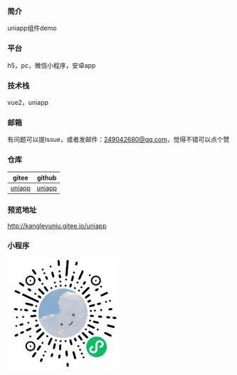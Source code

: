 ### 简介
uniapp组件demo

### 平台
h5，pc，微信小程序，安卓app

### 技术栈
vue2，uniapp

### 邮箱
有问题可以提Issue，或者发邮件：249042680@qq.com，觉得不错可以点个赞

### 仓库
| gitee | github |
| --- | --- |
| [uniapp](https://gitee.com/kangleyunju/uniapp) | [uniapp](https://github.com/kangleyunju/uniapp) |

### 预览地址
 http://kangleyunju.gitee.io/uniapp

### 小程序
![微信小程序](./static/xcx.png)